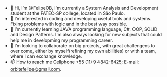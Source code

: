 - 👋 Hi, I’m @FelipeOB, I'm currently a System Analysis and Development student at the FATEC-SP college, located in São Paulo.
- 👀 I’m interested in coding and developing useful tools and systems. Fixing problems with logic and in the best way possible.
- 🌱 I’m currently learning JAVA programming language, C#, OOP, SOLID and Design Patterns. I'm also always looking for new subjects that could help me in developming my programming career.
- 💞️ I’m looking to collaborate on big projects, with great challengens to over come, either by myself(refining my own abillities) or with a team, where I can exchange knowledge.
- 📫 How to reach me 
      Cellphone +55 (11) 9 4842-6425;
      E-mail: orbitefelipe@gmail.com.

<!---
FelipeOB/FelipeOB is a ✨ special ✨ repository because its `README.md` (this file) appears on your GitHub profile.
You can click the Preview link to take a look at your changes.
--->
